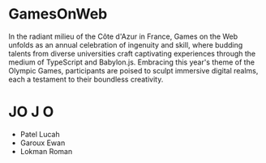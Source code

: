 # GamesOnWeb
In the radiant milieu of the Côte d'Azur in France, Games on the Web unfolds as an annual celebration of ingenuity and skill, where budding talents from diverse universities craft captivating experiences through the medium of TypeScript and Babylon.js. Embracing this year's theme of the Olympic Games, participants are poised to sculpt immersive digital realms, each a testament to their boundless creativity.

# JO J O 
  - Patel Lucah
  - Garoux Ewan
  - Lokman Roman
